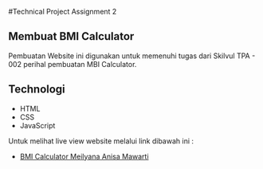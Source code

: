 #Technical Project Assignment 2
## Membuat BMI Calculator

Pembuatan Website ini digunakan untuk memenuhi tugas dari Skilvul TPA - 002 perihal pembuatan MBI Calculator.

## Technologi
- HTML
- CSS
- JavaScript

Untuk melihat live view website melalui link dibawah ini :
- [BMI Calculator Meilyana Anisa Mawarti](https://63473b43372fe30b666ecc1f--meilyanaanisamawarti.netlify.app/ "Link Netlify Deploy")